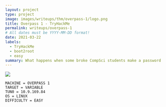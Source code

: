 ```yaml
---
layout: project
type: project
image: images/writeups/thm/overpass-1/logo.png
title: Overpass 1 - TryHackMe
permalink: writeups/overpass-1
# All dates must be YYYY-MM-DD format!
date: 2021-03-22
labels:
  - TryHackMe
  - boot2root
  - easy
summary: What happens when some broke CompSci students make a password manager?
---
```


<img class="ui image" src="{{ site.baseurl }}/images/writeups/thm/overpass-1/header.png">
<script src="https://www.tryhackme.com/badge/192700"></script>

```
MACHINE = OVERPASS 1
TARGET = VARIABLE
TUN0 = 10.9.169.84
OS = LINUX
DIFFICULTY = EASY
```

